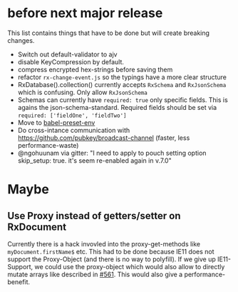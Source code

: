 # before next major release

This list contains things that have to be done but will create breaking changes.


- Switch out default-validator to ajv
- disable KeyCompression by default.
- compress encrypted hex-strings before saving them
- refactor `rx-change-event.js` so the typings have a more clear structure
- RxDatabase().collection() currently accepts `RxSchema` and `RxJsonSchema` which is confusing. Only allow `RxJsonSchema`
- Schemas can currently have `required: true` only specific fields. This is agains the json-schema-standard. Required fields should be set via `required: ['fieldOne', 'fieldTwo']`
- Move to [babel-preset-env](https://babeljs.io/env/)
- Do cross-intance communication with https://github.com/pubkey/broadcast-channel (faster, less performance-waste)
- @ngohuunam via gitter: "I need to apply to pouch setting option skip_setup: true. it's seem re-enabled again in v.7.0"

# Maybe

## Use Proxy instead of getters/setter on RxDocument
Currently there is a hack invovled into the proxy-get-methods like `myDocument.firstName$` etc.
This had to be done because IE11 does not support the Proxy-Object (and there is no way to polyfill).
If we give up IE11-Support, we could use the proxy-object which would also allow to directly mutate arrays like described in [#561](https://github.com/pubkey/rxdb/issues/561). This would also give a performance-benefit.

